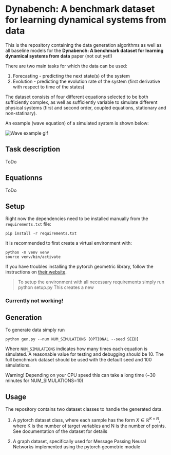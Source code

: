 # Dynabench: A benchmark dataset for learning dynamical systems from data

This is the repository containing the data generation algorithms as well as all baseline models for the __Dynabench: A benchmark dataset for learning dynamical systems from data__ paper (not out yet!)

There are two main tasks for which the data can be used:
1. Forecasting - predicting the next state(s) of the system
2. Evolution - predicting the evolution rate of the system (first derivative with respect to time of the states)

The dataset consists of four different equations selected to be both sufficiently complex, as well as sufficiently variable to simulate different physical systems (first and second order, coupled equations, stationary and non-statinary).

An example (wave equation) of a simulated system is shown below:

![Wave example gif](figures/equation_example_wave.gif)

## Task description
ToDo

## Equationns
ToDo

## Setup
Right now the dependencies need to be installed manually from the `requirements.txt` file:

    pip install -r requirements.txt

It is recommended to first create a virtual environment with:

    python -m venv venv
    source venv/bin/activate

If you have troubles installing the pytorch geometric library, follow the instructions on [their website](https://pytorch-geometric.readthedocs.io/en/latest/notes/installation.html).

> To setup the environment with all necessary requirements simply run
> python setup.py
> This creates a new 
### Currently not working!


## Generation
To generate data simply run

    python gen.py --num NUM_SIMULATIONS [OPTIONAL --seed SEED]

Where `NUM_SIMULATIONS` indicates how many times each equation is simulated. A reasonable value for testing and debugging should be 10. The full benchmark dataset should be used with the default seed and 100 simulations.

Warning! Depending on your CPU speed this can take a long time (~30 minutes for NUM_SIMULATIONS=10)

## Usage
The repository contains two dataset classes to handle the generated data.

1. A pytorch dataset class, where each sample has the form $X\in\mathbb{R}^{K\times N}$, where K is the number of target variables and N is the number of points. See documentation of the dataset for details

2. A graph dataset, specifically used for Message Passing Neural Networks implemented using the pytorch geometric module

